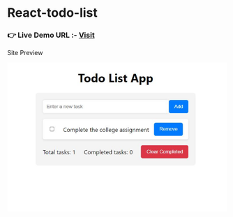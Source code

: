 # React-todo-list

### **👉 Live Demo URL :-** <a href="https://quiet-pithivier-1d6e48.netlify.app/">**Visit**</a>

Site Preview

![Logo](site.JPG)
